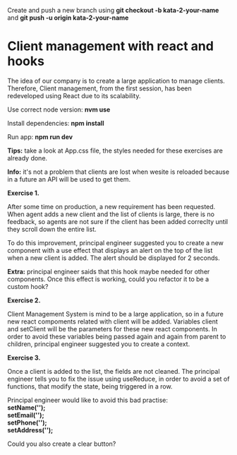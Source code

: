 Create and push a new branch using **git checkout -b kata-2-your-name** and **git push -u origin kata-2-your-name**

# **Client management with react and hooks**

The idea of our company is to create a large application to manage clients. Therefore, Client management, from the first session, has been redeveloped using React due to its scalability.

Use correct node version: **nvm use**

Install dependencies: **npm install**

Run app: **npm run dev**

**Tips:** take a look at App.css file, the styles needed for these exercises are already done.

**Info:** it's not a problem that clients are lost when wesite is reloaded because in a future an API will be used to get them.

**Exercise 1.**

After some time on production, a new requirement has been requested. When agent adds a new client and the list of clients is large, there is no feedback, so agents are not sure if the client has been added correclty until they scroll down the entire list.

To do this improvement, principal engineer suggested you to create a new component with a use effect that displays an alert on the top of the list when a new client is added. The alert should be displayed for 2 seconds.

**Extra:** principal engineer saids that this hook maybe needed for other components. Once this effect is working, could you refactor it to be a custom hook?

**Exercise 2.**

Client Management System is mind to be a large application, so in a future new react compoments related with client will be added. Variables client and setClient will be the parameters for these new react components. In order to avoid these variables being passed again and again from parent to children, principal engineer suggested you to create a context.

**Exercise 3.**

Once a client is added to the list, the fields are not cleaned. The principal engineer tells you to fix the issue using useReduce, in order to avoid a set of functions, that modify the state, being triggered in a row.

Principal engineer would like to avoid this bad practise:<br />
**setName(''); <br />
setEmail(''); <br />
setPhone(''); <br />
setAddress(''); <br />**

Could you also create a clear button?

